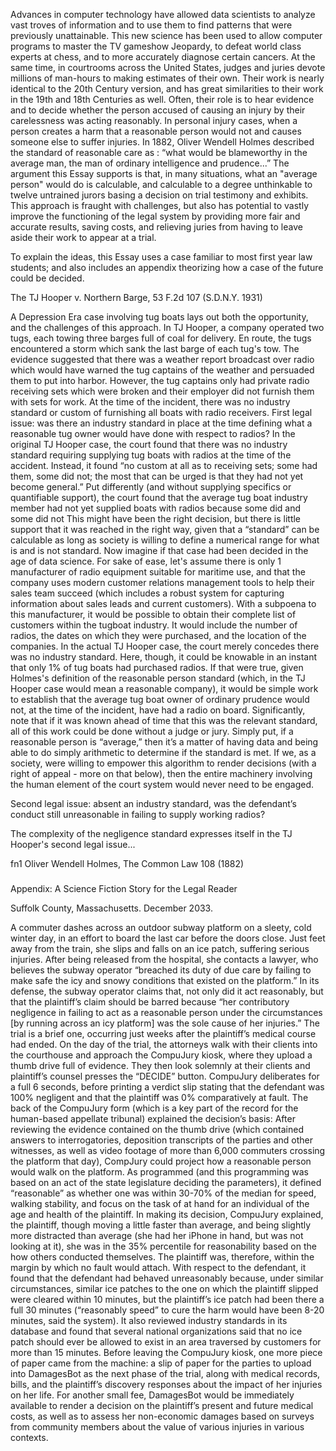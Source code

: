 Advances in computer technology have allowed data scientists to analyze vast troves of information and to use them to find patterns that were previously unattainable. This new science has been used to allow computer programs to master the TV gameshow Jeopardy, to defeat world class experts at chess, and to more accurately diagnose certain cancers.
At the same time, in courtrooms across the United States, judges and juries devote millions of man-hours to making estimates of their own. Their work is nearly identical to the 20th Century version, and has great similarities to their work in the 19th and 18th Centuries as well.  Often, their role is to hear evidence and to decide whether the person accused of causing an injury by their carelessness was acting reasonably.  In personal injury cases, when a person creates a harm that a reasonable person would not and causes someone else to suffer injuries. In 1882, Oliver Wendell Holmes described the standard of reasonable care as : “what would be blameworthy in the average man, the man of ordinary intelligence and prudence...” 
The argument this Essay supports is that, in many situations, what an "average person" would do is calculable, and calculable to a degree unthinkable to twelve untrained jurors basing a decision on trial testimony and exhibits.  
This approach is fraught with challenges, but also has potential to vastly improve the functioning of the legal system by providing more fair and accurate results, saving costs, and relieving juries from having to leave aside their work to appear at a trial.

To explain the ideas, this Essay uses a case familiar to most first year law students; and also includes an appendix theorizing how a case of the future could be decided.

The TJ Hooper v. Northern Barge, 53 F.2d 107 (S.D.N.Y. 1931)

A Depression Era case involving tug boats lays out both the opportunity, and the challenges of this approach. In TJ Hooper, a company operated two tugs, each towing three barges full of coal for delivery. En route, the tugs encountered a storm which sank the last barge of each tug's tow. The evidence suggested that there was a weather report broadcast over radio which would have warned the tug captains of the weather and persuaded them to put into harbor. However, the tug captains only had private radio receiving sets which were broken and their employer did not furnish them with sets for work. At the time of the incident, there was no industry standard or custom of furnishing all boats with radio receivers.
First legal issue: was there an industry standard in place at the time defining what a reasonable tug owner would have done with respect to radios? 
In the original TJ Hooper case, the court found that there was no industry standard requiring supplying tug boats with radios at the time of the accident.  Instead, it found “no custom at all as to receiving sets; some had them, some did not; the most that can be urged is that they had not yet become general.” Put differently (and without supplying specifics or quantifiable support), the court found that the average tug boat industry member had not yet supplied boats with radios because some did and some did not  This might have been the right decision, but there is little support that it was reached in the right way, given that a “standard” can be calculable as long as society is willing to define a numerical range for what is and is not standard.
Now imagine if that case had been decided in the age of data science. For sake of ease, let's assume there is only 1 manufacturer of radio equipment suitable for maritime use, and that the company uses modern customer relations management tools to help their sales team succeed (which includes a robust system for capturing information about sales leads and current customers). With a subpoena to this manufacturer, it would be possible to obtain their complete list of customers within the tugboat industry.  It would include the number of radios, the dates on which they were purchased, and the location of the companies.  In the actual TJ Hooper case, the court merely concedes there was no industry standard.  Here, though, it could be knowable in an instant that only 1% of tug boats had purchased radios.
If that were true, given Holmes's definition of the reasonable person standard (which, in the TJ Hooper case would mean a reasonable company), it would be simple work to establish that the average tug boat owner of ordinary prudence would not, at the time of the incident, have had a radio on board.
Significantly, note that if it was known ahead of time that this was the relevant standard, all of this work could be done without a judge or jury.  Simply put, if a reasonable person is “average,” then it’s a matter of having data and being able to do simply arithmetic to determine if the standard is met.  If we, as a society, were willing to empower this algorithm to render decisions (with a right of appeal - more on that below), then the entire machinery involving the human element of the court system would never need to be engaged.  

Second legal issue: absent an industry standard, was the defendant’s conduct still unreasonable in failing to supply working radios?

The complexity of the negligence standard expresses itself in the TJ Hooper's second legal issue...
 
fn1 Oliver Wendell Holmes, The Common Law 108 (1882)
#####
 
Appendix: A Science Fiction Story for the Legal Reader

Suffolk County, Massachusetts. December 2033.

A commuter dashes across an outdoor subway platform on a sleety, cold winter day, in an effort to board the last car before the doors close. Just feet away from the train, she slips and falls on an ice patch, suffering serious injuries. After being released from the hospital, she contacts a lawyer, who believes the subway operator “breached its duty of due care by failing to make safe the icy and snowy conditions that existed on the platform.” In its defense, the subway operator claims that, not only did it act reasonably, but that the plaintiff’s claim should be barred because “her contributory negligence in failing to act as a reasonable person under the circumstances [by running across an icy platform] was the sole cause of her injuries.” The trial is a brief one, occurring just weeks after the plaintiff’s medical course had ended. On the day of the trial, the attorneys walk with their clients into the courthouse and approach the CompuJury kiosk, where they upload a thumb drive full of evidence. They then look solemnly at their clients and plaintiff’s counsel presses the “DECIDE” button. CompuJury deliberates for a full 6 seconds, before printing a verdict slip stating that the defendant was 100% negligent and that the plaintiff was 0% comparatively at fault. The back of the CompuJury form (which is a key part of the record for the human-based appellate tribunal) explained the decision’s basis: After reviewing the evidence contained on the thumb drive (which contained answers to interrogatories, deposition transcripts of the parties and other witnesses, as well as video footage of more than 6,000 commuters crossing the platform that day), CompJury could project how a reasonable person would walk on the platform. As programmed (and this programming was based on an act of the state legislature deciding the parameters), it defined “reasonable” as whether one was within 30-70% of the median for speed, walking stability, and focus on the task of at hand for an individual of the age and health of the plaintiff. In making its decision, CompuJury explained, the plaintiff, though moving a little faster than average, and being slightly more distracted than average (she had her iPhone in hand, but was not looking at it), she was in the 35% percentile for reasonability based on the how others conducted themselves. The plaintiff was, therefore, within the margin by which no fault would attach. With respect to the defendant, it found that the defendant had behaved unreasonably because, under similar circumstances, similar ice patches to the one on which the plaintiff slipped were cleared within 10 minutes, but the plaintiff’s ice patch had been there a full 30 minutes (“reasonably speed” to cure the harm would have been 8-20 minutes, said the system). It also reviewed industry standards in its database and found that several national organizations said that no ice patch should ever be allowed to exist in an area traversed by customers for more than 15 minutes.
Before leaving the CompuJury kiosk, one more piece of paper came from the machine: a slip of paper for the parties to upload into DamagesBot as the next phase of the trial, along with medical records, bills, and the plaintiff’s discovery responses about the impact of her injuries on her life. For another small fee, DamagesBot would be immediately available to render a decision on the plaintiff’s present and future medical costs, as well as to assess her non-economic damages based on surveys from community members about the value of various injuries in various contexts.
 
